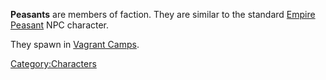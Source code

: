 **Peasants** are members of [](03%20-%20Projects%20&%20Wikis/Kenshi/Kenshi%20Wiki/Kenshi%20Wiki%20Template/Empire_Peasants.md) faction. They are similar to the
standard [Empire Peasant](Empire_Peasant.md "wikilink") NPC character.

They spawn in [Vagrant Camps](Vagrant_Camp "wikilink").

[Category:Characters](Category:Characters "wikilink")